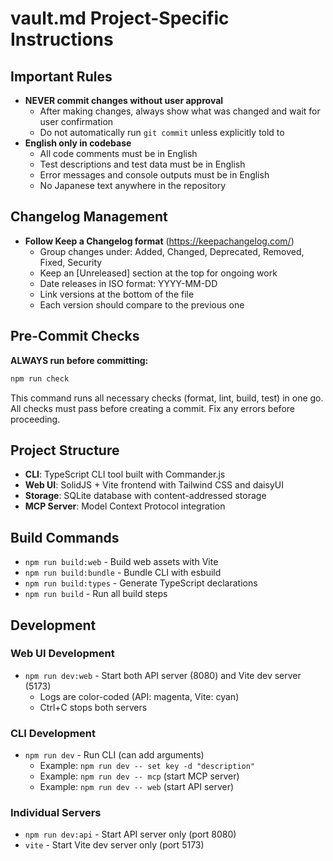 # vault.md Project-Specific Instructions

## Important Rules

- **NEVER commit changes without user approval**
  - After making changes, always show what was changed and wait for user confirmation
  - Do not automatically run `git commit` unless explicitly told to
- **English only in codebase**
  - All code comments must be in English
  - Test descriptions and test data must be in English
  - Error messages and console outputs must be in English
  - No Japanese text anywhere in the repository

## Changelog Management

- **Follow Keep a Changelog format** (<https://keepachangelog.com/>)
  - Group changes under: Added, Changed, Deprecated, Removed, Fixed, Security
  - Keep an [Unreleased] section at the top for ongoing work
  - Date releases in ISO format: YYYY-MM-DD
  - Link versions at the bottom of the file
  - Each version should compare to the previous one

## Pre-Commit Checks

**ALWAYS run before committing:**

```bash
npm run check
```

This command runs all necessary checks (format, lint, build, test) in one go.
All checks must pass before creating a commit. Fix any errors before proceeding.

## Project Structure

- **CLI**: TypeScript CLI tool built with Commander.js
- **Web UI**: SolidJS + Vite frontend with Tailwind CSS and daisyUI
- **Storage**: SQLite database with content-addressed storage
- **MCP Server**: Model Context Protocol integration

## Build Commands

- `npm run build:web` - Build web assets with Vite
- `npm run build:bundle` - Bundle CLI with esbuild
- `npm run build:types` - Generate TypeScript declarations
- `npm run build` - Run all build steps

## Development

### Web UI Development

- `npm run dev:web` - Start both API server (8080) and Vite dev server (5173)
  - Logs are color-coded (API: magenta, Vite: cyan)
  - Ctrl+C stops both servers

### CLI Development

- `npm run dev` - Run CLI (can add arguments)
  - Example: `npm run dev -- set key -d "description"`
  - Example: `npm run dev -- mcp` (start MCP server)
  - Example: `npm run dev -- web` (start API server)

### Individual Servers

- `npm run dev:api` - Start API server only (port 8080)
- `vite` - Start Vite dev server only (port 5173)
